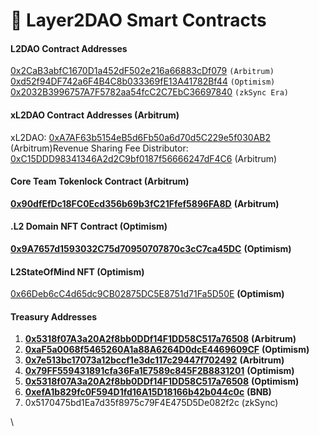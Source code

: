 # 📃 Layer2DAO Smart Contracts

#### **L2DAO Contract Addresses** <a href="#l2dao-contract-addresses-arbitrum-and-optimism" id="l2dao-contract-addresses-arbitrum-and-optimism"></a>

**​**[0x2CaB3abfC1670D1a452dF502e216a66883cDf079](https://arbiscan.io/address/0x2cab3abfc1670d1a452df502e216a66883cdf079) `(Arbitrum)`\
​[0xd52f94DF742a6F4B4C8b033369fE13A41782Bf44](https://optimistic.etherscan.io/address/0xd52f94DF742a6F4B4C8b033369fE13A41782Bf44) `(Optimism)`​\
[0x2032B3996757A7F5782aa54fcC2C7EbC36697840](https://explorer.zksync.io/address/0x2032B3996757A7F5782aa54fcC2C7EbC36697840#contract) `(zkSync Era)`

#### **xL2DAO Contract Addresses (Arbitrum)** <a href="#xl2dao-contract-addresses-arbitrum" id="xl2dao-contract-addresses-arbitrum"></a>

xL2DAO: [0xA7AF63b5154eB5d6Fb50a6d70d5C229e5f030AB2](https://arbiscan.io/token/0xa7af63b5154eb5d6fb50a6d70d5c229e5f030ab2) (Arbitrum)Revenue Sharing Fee Distributor: [0xC15DDD98341346A2d2C9bf0187f56666247dF4C6](https://arbiscan.io/address/0xc15ddd98341346a2d2c9bf0187f56666247df4c6#code) (Arbitrum)

#### Core Team Tokenlock Contract (Arbitrum) <a href="#core-team-tokenlock-contract-arbitrum" id="core-team-tokenlock-contract-arbitrum"></a>

**​**[**0x90dfEfDc18FC0Ecd356b69b3fC21Ffef5896FA8D**](https://arbiscan.io/address/0x90dfefdc18fc0ecd356b69b3fc21ffef5896fa8d) **(Arbitrum)**

#### .L2 Domain NFT Contract (Optimism) <a href="#.l2-domain-nft-contract-optimism" id=".l2-domain-nft-contract-optimism"></a>

​[**0x9A7657d1593032C75d70950707870c3cC7ca45DC**](https://optimistic.etherscan.io/address/0x9a7657d1593032c75d70950707870c3cc7ca45dc) **(Optimism)**

#### L2StateOfMind NFT (Optimism) <a href="#l2stateofmind-nft-optimism" id="l2stateofmind-nft-optimism"></a>

​[0x66Deb6cC4d65dc9CB02875DC5E8751d71Fa5D50E](https://optimistic.etherscan.io/address/0x66Deb6cC4d65dc9CB02875DC5E8751d71Fa5D50E) **(Optimism)**

#### Treasury **Addresses**  <a href="#treasury-addresses" id="treasury-addresses"></a>

1. **​**[**0x5318f07A3a20A2f8bb0DDf14F1DD58C517a76508**](https://arbiscan.io/address/0x5318f07A3a20A2f8bb0DDf14F1DD58C517a76508) **(Arbitrum)**
2. **​**[**0xaF5a0068f5465260A1a88A6264D0dcE4469609CF**](https://optimistic.etherscan.io/address/0xaF5a0068f5465260A1a88A6264D0dcE4469609CF) **(Optimism)**
3. **​**[**0x7e513bc17073a12bccf1e3dc117c29447f702492**](https://arbiscan.io/address/0x7E513Bc17073A12BcCf1E3dc117C29447F702492) **(Arbitrum)**
4. **​**[**0x79FF559431891cfa36Fa1E7589c845F2B8831201**](https://optimistic.etherscan.io/address/0x79ff559431891cfa36fa1e7589c845f2b8831201) **(Optimism)**
5. **​**[**0x5318f07A3a20A2f8bb0DDf14F1DD58C517a76508**](https://optimistic.etherscan.io/address/0x5318f07a3a20a2f8bb0ddf14f1dd58c517a76508#code) **(Optimism)**
6. [**0xefA1b829fc0F594D1fd16A15D18166b42b044c0c**](https://bscscan.com/address/0xefA1b829fc0F594D1fd16A15D18166b42b044c0c) **(BNB)**
7. 0x5170475bd1Ea7d35f8975c79F4E475D5De082f2c (zkSync)

\
